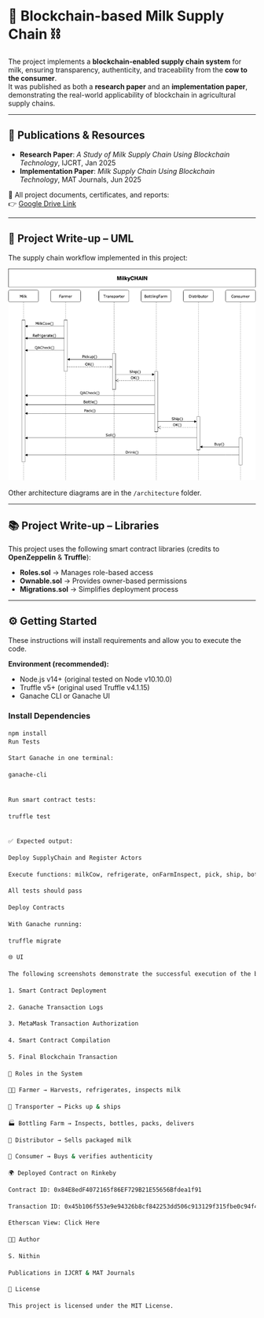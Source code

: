 # 🥛 Blockchain-based Milk Supply Chain ⛓️

The project implements a **blockchain-enabled supply chain system** for milk, ensuring transparency, authenticity, and traceability from the **cow to the consumer**.  
It was published as both a **research paper** and an **implementation paper**, demonstrating the real-world applicability of blockchain in agricultural supply chains.

---

## 📑 Publications & Resources
- **Research Paper**: *A Study of Milk Supply Chain Using Blockchain Technology*, IJCRT, Jan 2025  
- **Implementation Paper**: *Milk Supply Chain Using Blockchain Technology*, MAT Journals, Jun 2025  

📂 All project documents, certificates, and reports:  
👉 [Google Drive Link](https://drive.google.com/drive/folders/1YkcJH4HGull5lm_LbcP_VZj3QXKY8M-6?usp=drive_link)

---

## 📌 Project Write-up – UML
The supply chain workflow implemented in this project:  

![Sequence Diagram](architecture/UdacityMilkyCHAIN_Sequence_Diagram.png)  

Other architecture diagrams are in the `/architecture` folder.

---

## 📚 Project Write-up – Libraries
This project uses the following smart contract libraries (credits to **OpenZeppelin** & **Truffle**):
- **Roles.sol** → Manages role-based access  
- **Ownable.sol** → Provides owner-based permissions  
- **Migrations.sol** → Simplifies deployment process  

---

## ⚙️ Getting Started
These instructions will install requirements and allow you to execute the code.

**Environment (recommended):**
- Node.js v14+ (original tested on Node v10.10.0)  
- Truffle v5+ (original used Truffle v4.1.15)  
- Ganache CLI or Ganache UI  

### Install Dependencies
```bash
npm install
Run Tests

Start Ganache in one terminal:

ganache-cli


Run smart contract tests:

truffle test


✅ Expected output:

Deploy SupplyChain and Register Actors

Execute functions: milkCow, refrigerate, onFarmInspect, pick, ship, bottle, pack, delivery, sellItem, buy, consumer

All tests should pass

Deploy Contracts

With Ganache running:

truffle migrate

🌐 UI

The following screenshots demonstrate the successful execution of the blockchain-based milk supply chain system:

1. Smart Contract Deployment

2. Ganache Transaction Logs

3. MetaMask Transaction Authorization

4. Smart Contract Compilation

5. Final Blockchain Transaction

🔑 Roles in the System

👨‍🌾 Farmer → Harvests, refrigerates, inspects milk

🚚 Transporter → Picks up & ships

🏭 Bottling Farm → Inspects, bottles, packs, delivers

🏪 Distributor → Sells packaged milk

🛒 Consumer → Buys & verifies authenticity

🌍 Deployed Contract on Rinkeby

Contract ID: 0x84E8edF4072165f86EF729B21E55656Bfdea1f91

Transaction ID: 0x45b106f553e9e94326b8cf842253dd506c913129f315fbe0c94f45be65d0af82

Etherscan View: Click Here

👨‍💻 Author

S. Nithin

Publications in IJCRT & MAT Journals

📜 License

This project is licensed under the MIT License.




